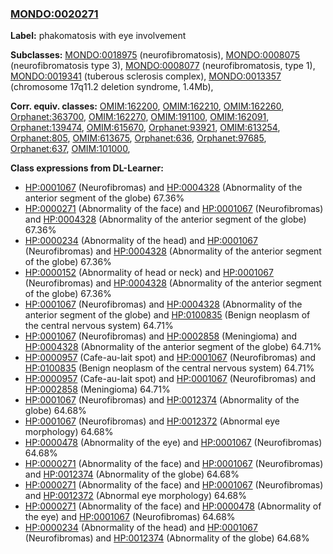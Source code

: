 
### [MONDO:0020271](http://purl.obolibrary.org/obo/MONDO_0020271)
**Label:** phakomatosis with eye involvement

**Subclasses:** [MONDO:0018975](http://purl.obolibrary.org/obo/MONDO_0018975) (neurofibromatosis), [MONDO:0008075](http://purl.obolibrary.org/obo/MONDO_0008075) (neurofibromatosis type 3), [MONDO:0008077](http://purl.obolibrary.org/obo/MONDO_0008077) (neurofibromatosis, type 1), [MONDO:0019341](http://purl.obolibrary.org/obo/MONDO_0019341) (tuberous sclerosis complex), [MONDO:0013357](http://purl.obolibrary.org/obo/MONDO_0013357) (chromosome 17q11.2 deletion syndrome, 1.4Mb), 

**Corr. equiv. classes:** [OMIM:162200](http://purl.obolibrary.org/obo/OMIM_162200), [OMIM:162210](http://purl.obolibrary.org/obo/OMIM_162210), [OMIM:162260](http://purl.obolibrary.org/obo/OMIM_162260), [Orphanet:363700](http://www.orpha.net/ORDO/Orphanet_363700), [OMIM:162270](http://purl.obolibrary.org/obo/OMIM_162270), [OMIM:191100](http://purl.obolibrary.org/obo/OMIM_191100), [OMIM:162091](http://purl.obolibrary.org/obo/OMIM_162091), [Orphanet:139474](http://www.orpha.net/ORDO/Orphanet_139474), [OMIM:615670](http://purl.obolibrary.org/obo/OMIM_615670), [Orphanet:93921](http://www.orpha.net/ORDO/Orphanet_93921), [OMIM:613254](http://purl.obolibrary.org/obo/OMIM_613254), [Orphanet:805](http://www.orpha.net/ORDO/Orphanet_805), [OMIM:613675](http://purl.obolibrary.org/obo/OMIM_613675), [Orphanet:636](http://www.orpha.net/ORDO/Orphanet_636), [Orphanet:97685](http://www.orpha.net/ORDO/Orphanet_97685), [Orphanet:637](http://www.orpha.net/ORDO/Orphanet_637), [OMIM:101000](http://purl.obolibrary.org/obo/OMIM_101000), 

**Class expressions from DL-Learner:**

- [HP:0001067](http://purl.obolibrary.org/obo/HP_0001067) (Neurofibromas) and [HP:0004328](http://purl.obolibrary.org/obo/HP_0004328) (Abnormality of the anterior segment of the globe) 67.36%
- [HP:0000271](http://purl.obolibrary.org/obo/HP_0000271) (Abnormality of the face) and [HP:0001067](http://purl.obolibrary.org/obo/HP_0001067) (Neurofibromas) and [HP:0004328](http://purl.obolibrary.org/obo/HP_0004328) (Abnormality of the anterior segment of the globe) 67.36%
- [HP:0000234](http://purl.obolibrary.org/obo/HP_0000234) (Abnormality of the head) and [HP:0001067](http://purl.obolibrary.org/obo/HP_0001067) (Neurofibromas) and [HP:0004328](http://purl.obolibrary.org/obo/HP_0004328) (Abnormality of the anterior segment of the globe) 67.36%
- [HP:0000152](http://purl.obolibrary.org/obo/HP_0000152) (Abnormality of head or neck) and [HP:0001067](http://purl.obolibrary.org/obo/HP_0001067) (Neurofibromas) and [HP:0004328](http://purl.obolibrary.org/obo/HP_0004328) (Abnormality of the anterior segment of the globe) 67.36%
- [HP:0001067](http://purl.obolibrary.org/obo/HP_0001067) (Neurofibromas) and [HP:0004328](http://purl.obolibrary.org/obo/HP_0004328) (Abnormality of the anterior segment of the globe) and [HP:0100835](http://purl.obolibrary.org/obo/HP_0100835) (Benign neoplasm of the central nervous system) 64.71%
- [HP:0001067](http://purl.obolibrary.org/obo/HP_0001067) (Neurofibromas) and [HP:0002858](http://purl.obolibrary.org/obo/HP_0002858) (Meningioma) and [HP:0004328](http://purl.obolibrary.org/obo/HP_0004328) (Abnormality of the anterior segment of the globe) 64.71%
- [HP:0000957](http://purl.obolibrary.org/obo/HP_0000957) (Cafe-au-lait spot) and [HP:0001067](http://purl.obolibrary.org/obo/HP_0001067) (Neurofibromas) and [HP:0100835](http://purl.obolibrary.org/obo/HP_0100835) (Benign neoplasm of the central nervous system) 64.71%
- [HP:0000957](http://purl.obolibrary.org/obo/HP_0000957) (Cafe-au-lait spot) and [HP:0001067](http://purl.obolibrary.org/obo/HP_0001067) (Neurofibromas) and [HP:0002858](http://purl.obolibrary.org/obo/HP_0002858) (Meningioma) 64.71%
- [HP:0001067](http://purl.obolibrary.org/obo/HP_0001067) (Neurofibromas) and [HP:0012374](http://purl.obolibrary.org/obo/HP_0012374) (Abnormality of the globe) 64.68%
- [HP:0001067](http://purl.obolibrary.org/obo/HP_0001067) (Neurofibromas) and [HP:0012372](http://purl.obolibrary.org/obo/HP_0012372) (Abnormal eye morphology) 64.68%
- [HP:0000478](http://purl.obolibrary.org/obo/HP_0000478) (Abnormality of the eye) and [HP:0001067](http://purl.obolibrary.org/obo/HP_0001067) (Neurofibromas) 64.68%
- [HP:0000271](http://purl.obolibrary.org/obo/HP_0000271) (Abnormality of the face) and [HP:0001067](http://purl.obolibrary.org/obo/HP_0001067) (Neurofibromas) and [HP:0012374](http://purl.obolibrary.org/obo/HP_0012374) (Abnormality of the globe) 64.68%
- [HP:0000271](http://purl.obolibrary.org/obo/HP_0000271) (Abnormality of the face) and [HP:0001067](http://purl.obolibrary.org/obo/HP_0001067) (Neurofibromas) and [HP:0012372](http://purl.obolibrary.org/obo/HP_0012372) (Abnormal eye morphology) 64.68%
- [HP:0000271](http://purl.obolibrary.org/obo/HP_0000271) (Abnormality of the face) and [HP:0000478](http://purl.obolibrary.org/obo/HP_0000478) (Abnormality of the eye) and [HP:0001067](http://purl.obolibrary.org/obo/HP_0001067) (Neurofibromas) 64.68%
- [HP:0000234](http://purl.obolibrary.org/obo/HP_0000234) (Abnormality of the head) and [HP:0001067](http://purl.obolibrary.org/obo/HP_0001067) (Neurofibromas) and [HP:0012374](http://purl.obolibrary.org/obo/HP_0012374) (Abnormality of the globe) 64.68%


